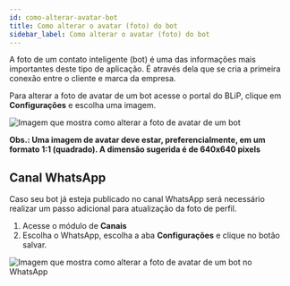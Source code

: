 ```yaml
---
id: como-alterar-avatar-bot
title: Como alterar o avatar (foto) do bot
sidebar_label: Como alterar o avatar (foto) do bot
---
```


A foto de um contato inteligente (bot) é uma das informações mais importantes deste tipo de aplicação. É através dela que se cria a primeira conexão entre o cliente e marca da empresa.

Para alterar a foto de avatar de um bot acesse o portal do BLiP, clique em **Configurações** e escolha uma imagem. 

![Imagem que mostra como alterar a foto de avatar de um bot](/img/management/profile-avatar.png)

**Obs.: Uma imagem de avatar deve estar, preferencialmente, em um formato 1:1 (quadrado). A dimensão sugerida é de 640x640 pixels**

## Canal WhatsApp

Caso seu bot já esteja publicado no canal WhatsApp será necessário realizar um passo adicional para atualização da foto de perfil.

1. Acesse o módulo de **Canais**  
2. Escolha o WhatsApp, escolha a aba **Configurações** e clique no botão salvar.

![Imagem que mostra como alterar a foto de avatar de um bot no WhatsApp](/img/management/avatar-whatsapp.png)




